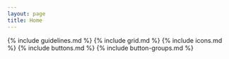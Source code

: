 ```yaml
---
layout: page
title: Home
---
```


{% include guidelines.md %}
{% include grid.md %}
{% include icons.md %}
{% include buttons.md %}
{% include button-groups.md %}
